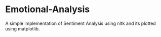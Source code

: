 # Emotional-Analysis
A simple implementation of Sentiment Analysis using nltk and its plotted using matplotlib.
